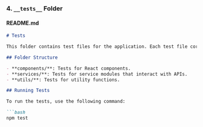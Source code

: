 
### **4. `__tests__` Folder**

#### **README.md**

```markdown
# Tests

This folder contains test files for the application. Each test file corresponds to a specific module or component and ensures that the application behaves as expected.

## Folder Structure

- **components/**: Tests for React components.
- **services/**: Tests for service modules that interact with APIs.
- **utils/**: Tests for utility functions.

## Running Tests

To run the tests, use the following command:

```bash
npm test
